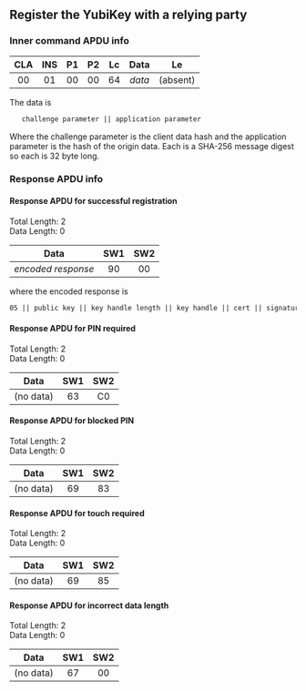 <!-- Copyright 2021 Yubico AB

Licensed under the Apache License, Version 2.0 (the "License");
you may not use this file except in compliance with the License.
You may obtain a copy of the License at

    http://www.apache.org/licenses/LICENSE-2.0

Unless required by applicable law or agreed to in writing, software
distributed under the License is distributed on an "AS IS" BASIS,
WITHOUT WARRANTIES OR CONDITIONS OF ANY KIND, either express or implied.
See the License for the specific language governing permissions and
limitations under the License. -->

## Register the YubiKey with a relying party

### Inner command APDU info

| CLA | INS | P1 | P2 | Lc |  Data  |    Le    |
|:---:|:---:|:--:|:--:|:--:|:------:|:--------:|
| 00  | 01  | 00 | 00 | 64 | *data* | (absent) |

The data is

```txt
   challenge parameter || application parameter
```

Where the challenge parameter is the client data hash and the application parameter is the
hash of the origin data. Each is a SHA-256 message digest so each is 32 byte long.

### Response APDU info

#### Response APDU for successful registration

Total Length: 2\
Data Length: 0

|        Data        | SW1 | SW2 |
|:------------------:|:---:|:---:|
| *encoded response* | 90  | 00  |

where the encoded response is

```txt
05 || public key || key handle length || key handle || cert || signature)
```

#### Response APDU for PIN required

Total Length: 2\
Data Length: 0

|   Data    | SW1 | SW2 |
|:---------:|:---:|:---:|
| (no data) | 63  | C0  |

#### Response APDU for blocked PIN

Total Length: 2\
Data Length: 0

|   Data    | SW1 | SW2 |
|:---------:|:---:|:---:|
| (no data) | 69  | 83  |

#### Response APDU for touch required

Total Length: 2\
Data Length: 0

|   Data    | SW1 | SW2 |
|:---------:|:---:|:---:|
| (no data) | 69  | 85  |

#### Response APDU for incorrect data length

Total Length: 2\
Data Length: 0

|   Data    | SW1 | SW2 |
|:---------:|:---:|:---:|
| (no data) | 67  | 00  |
